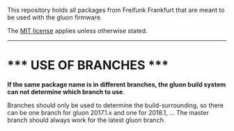This repository holds all packages from Freifunk Frankfurt that are meant to be
used with the gluon firmware.

The [MIT license](LICENSE) applies unless otherwise stated. 
                  

---

*** USE OF BRANCHES ***
=======================
 **If the same package name is in different branches, the gluon build system
 can not determine which branch to use**.
 
Branches should only be used to determine the build-surrounding, so there can
be one branch for gluon 2017.1.x and one for 2018.1, ... The master branch
should always work for the latest gluon branch.
